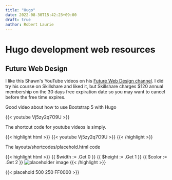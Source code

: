 ```yaml
---
title: "Hugo"
date: 2022-08-30T15:42:23+09:00
draft: true
author: Robert Laurie
---
```


# Hugo development web resources

## Future Web Design

I like this Shawn's YouTube videos on his [Future Web Design channel](https://www.youtube.com/channel/UCtlnMUJr68ytsr11_dv_elg/featured). I did try his course on Skillshare and liked it, but Skillshare charges $120 annual membership on the 30 days free expiration date   so you may want to cancel before the free time expires.

Good video about how to use Bootstrap 5 with Hugo

{{< youtube Vj5zy2q7O9U >}}

The shortcut code for youtube videos is simply.

{{< highlight html >}}
  {{< youtube Vj5zy2q7O9U >}}
{{< /highlight >}}

The layouts/shortcodes/placehold.html code 

{{< highlight html >}}
  {{ $width := .Get 0 }}
  {{ $height := .Get 1 }}
  {{ $color := .Get 2 }}
  <img src="https://via.placeholder.com/{{ $width }}x{{ $height }}/{{ $color }}/FFFFCC.png" alt="placeholder image">
{{< /highlight >}}

{{< placehold 500 250 FF0000 >}}

